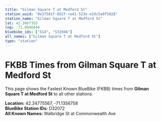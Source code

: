 ```yaml
---
title: "Gilman Square T at Medford St"
station_uuid: "0e37581f-8d2f-ce41-523e-e2dc5a0f5028"
station_name: "Gilman Square T at Medford St"
lat: 42.3867355
lng: -71.0946444
bluebike_ids: ["514", "S32046"]
all_names: ["Gilman Square T at Medford St"]
type: "station"
---
```


# FKBB Times from Gilman Square T at Medford St

This page shows the Fastest Known BlueBike (FKBB) times from **Gilman Square T at Medford St** to all other stations.

**Location:** 42.34775567, -71.1356758  
**BlueBike Station IDs:** D32072  
**All Known Names:** Walbridge St at Commonwealth Ave

